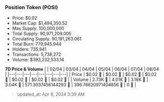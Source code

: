 
  ### Position Token (POSI)
  - Price: $0.02
  - Market Cap: $1,494,350.52
  - Max Supply: 100,000,000
  - Total Supply: 90,971,209.005
  - Circulating Supply: 90,191,263.061
  - Total Burn: 779,945.944
  - Holders: 735,941
  - Transactions: 5,738,272
  - Volume: $393,232,533.14

  **7D Price & Volume**
  | | 02&#x2F;04 | 03&#x2F;04 | 04&#x2F;04 | 05&#x2F;04 | 06&#x2F;04 | 07&#x2F;04 | 08&#x2F;04 |
  |---|---|---|---|---|---|---|---|
  | Price | $0.02 🔻 | $0.02 🔻 | $0.02 🚀 | $0.02 🔻 | $0.02 🔻 | $0.02 🚀 | $0.02 🔻 |
  | Volume | 2.73K 🔻 | 4.01K 🚀 | 3.16K 🔻 | 3.04K 🔻 | 571.3037456144293 🔻 | 396.76620971404856 🔻 | 0 🔻 |

  > updated_at: Apr 8, 2024 3:39 AM
